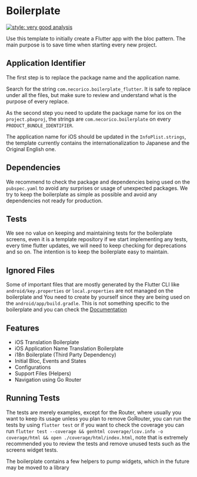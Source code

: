 # Boilerplate

[![style: very good analysis](https://img.shields.io/badge/style-very_good_analysis-B22C89.svg)](https://pub.dev/packages/very_good_analysis)

Use this template to initially create a Flutter app with the bloc pattern. The main purpose is to save time when
starting every new project.

## Application Identifier

The first step is to replace the package name and the application name.

Search for the string `com.necorico.boilerplate_flutter`. It is safe to replace under all the files, but make sure
to review and understand what is the purpose of every replace.

As the second step you need to update the package name for ios on the `project.pbxproj`, the strings are `com.necorico.boilerplate`
on every `PRODUCT_BUNDLE_IDENTIFIER`.

The application name for iOS should be updated in the `InfoPlist.strings`, the template currently contains the internationalization
to Japanese and the Original English one.

## Dependencies

We recommend to check the package and dependencies being used on the `pubspec.yaml` to avoid any surprises or
usage of unexpected packages. We try to keep the boilerplate as simple as possible and avoid any dependencies
not ready for production.

## Tests

We see no value on keeping and maintaining tests for the boilerplate screens, even it is a template repository
if we start implementing any tests, every time flutter updates, we will need to keep checking for deprecations
and so on. The intention is to keep the boilerplate easy to maintain.

## Ignored Files

Some of important files that are mostly generated by the Flutter CLI like `android/key.properties`
or `local.properties` are not managed on the boilerplate and You need to create by yourself since
they are being used on the `android/app/build.gradle`. This is not something specific to the boilerplate
and you can check the [Documentation](https://developer.android.com/reference/android/security/keystore/KeyProperties)

## Features
- iOS Translation Boilerplate
- iOS Application Name Translation Boilerplate
- i18n Boilerplate (Third Party Dependency)
- Initial Bloc, Events and States
- Configurations
- Support Files (Helpers)
- Navigation using Go Router

## Running Tests

The tests are merely examples, except for the Router, where usually you want to keep its usage unless you plan to remove GoRouter,
 you can run the tests by using `flutter test` or if you want to check the coverage you can run
`flutter test --coverage && genhtml coverage/lcov.info -o coverage/html && open ./coverage/html/index.html`, note that is extremely
recommended you to review the tests and remove unused tests such as the screens widget tests.

The boilerplate contains a few helpers to pump widgets, which in the future may be moved to a library
